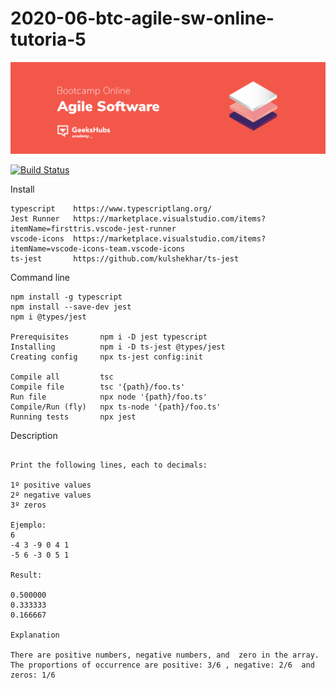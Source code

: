 # 2020-06-btc-agile-sw-online-tutoria-5

<p align="center">
    <img src="https://github.com/GeeksHubsAcademy/2020-geekshubs-media/blob/master/image/githubagilesoftware.jpg" >	
</p>


[![Build Status](https://travis-ci.com/vicboma1/2020-06-btc-sw-agile-tutoria5.svg?branch=master)](https://travis-ci.com/vicboma1/2020-06-btc-sw-agile-tutoria5)

Install
```
typescript    https://www.typescriptlang.org/
Jest Runner   https://marketplace.visualstudio.com/items?itemName=firsttris.vscode-jest-runner
vscode-icons  https://marketplace.visualstudio.com/items?itemName=vscode-icons-team.vscode-icons
ts-jest       https://github.com/kulshekhar/ts-jest 
```

Command line
```
npm install -g typescript
npm install --save-dev jest
npm i @types/jest

Prerequisites       npm i -D jest typescript	
Installing          npm i -D ts-jest @types/jest	
Creating config     npx ts-jest config:init	

Compile all         tsc
Compile file        tsc '{path}/foo.ts'
Run file            npx node '{path}/foo.ts'
Compile/Run (fly)   npx ts-node '{path}/foo.ts'
Running tests       npx jest	
```

Description
```

Print the following lines, each to decimals:

1º positive values
2º negative values
3º zeros

Ejemplo:
6
-4 3 -9 0 4 1
-5 6 -3 0 5 1

Result:

0.500000 
0.333333
0.166667

Explanation

There are positive numbers, negative numbers, and  zero in the array.
The proportions of occurrence are positive: 3/6 , negative: 2/6  and zeros: 1/6
```
